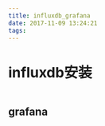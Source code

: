 ```yaml
---
title: influxdb_grafana
date: 2017-11-09 13:24:21
tags:
---
```

# influxdb安装
```shell

```
## grafana
```shell

```

